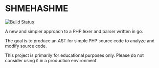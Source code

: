 SHMEHASHME
==========

[![Build Status](https://travis-ci.org/bestform/shmehashme.svg?branch=master)](https://travis-ci.org/bestform/shmehashme)

A new and simpler approach to a PHP lexer and parser written in go.

The goal is to produce an AST for simple PHP source code to analyze and modify source code.

This project is primarily for educational purposes only. Please do not consider using it in a
production environment.